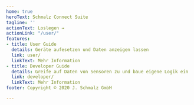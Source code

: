 ```yaml
---
home: true
heroText: Schmalz Connect Suite
tagline: ''
actionText: Loslegen →
actionLink: "/user/"
features:
- title: User Guide
  details: Geräte aufesetzen und Daten anzeigen lassen
  link: user/
  linkText: Mehr Information
- title: Developer Guide
  details: Greife auf Daten von Sensoren zu und baue eigene Logik ein
  link: developer/
  linkText: Mehr Information
footer: Copyright © 2020 J. Schmalz GmbH

---
```

